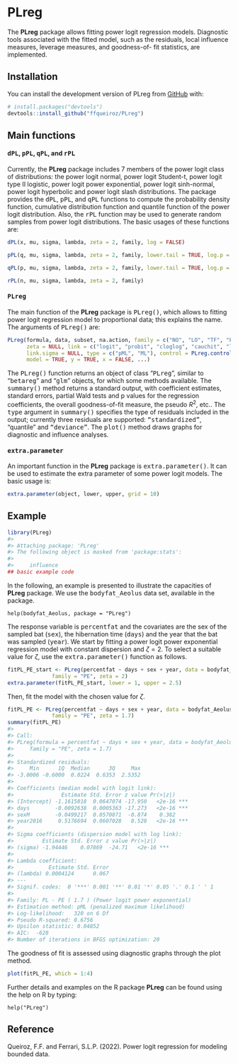 
<!-- README.md is generated from README.Rmd. Please edit that file -->

# PLreg

<!-- badges: start -->
<!-- badges: end -->

The **PLreg** package allows fitting power logit regression models.
Diagnostic tools associated with the fitted model, such as the
residuals, local influence measures, leverage measures, and goodness-of-
fit statistics, are implemented.

## Installation

You can install the development version of PLreg from
[GitHub](https://github.com/) with:

``` r
# install.packages("devtools")
devtools::install_github("ffqueiroz/PLreg")
```

## Main functions

#### <tt>dPL</tt>, <tt>pPL</tt>, <tt>qPL</tt>, and <tt>rPL</tt>

Currently, the **PLreg** package includes 7 members of the power logit
class of distributions: the power logit normal, power logit Student-t,
power logit type II logistic, power logit power exponential, power logit
sinh-normal, power logit hyperbolic and power logit slash distributions.
The package provides the <tt>dPL</tt>, <tt>pPL</tt>, and <tt>qPL</tt>
functions to compute the probability density function, cumulative
distribution function and quantile function of the power logit
distribution. Also, the <tt>rPL</tt> function may be used to generate
random samples from power logit distributions. The basic usages of these
functions are:

``` r
dPL(x, mu, sigma, lambda, zeta = 2, family, log = FALSE)

pPL(q, mu, sigma, lambda, zeta = 2, family, lower.tail = TRUE, log.p = FALSE)

qPL(p, mu, sigma, lambda, zeta = 2, family, lower.tail = TRUE, log.p = FALSE)

rPL(n, mu, sigma, lambda, zeta = 2, family)
```

#### <tt>PLreg</tt>

The main function of the **PLreg** package is <tt>PLreg()</tt>, which
allows to fitting power logit regression model to proportional data;
this explains the name. The arguments of <tt>PLreg()</tt> are:

``` r
PLreg(formula, data, subset, na.action, family = c("NO", "LO", "TF", "PE", "SN", "SLASH", "Hyp"), 
      zeta = NULL, link = c("logit", "probit", "cloglog", "cauchit", "log", "loglog"), 
      link.sigma = NULL, type = c("pML", "ML"), control = PLreg.control(...), 
      model = TRUE, y = TRUE, x = FALSE, ...)
```

The <tt>PLreg()</tt> function returns an object of class
“<tt>PLreg</tt>”, similar to “<tt>betareg</tt>” and “<tt>glm</tt>”
objects, for which some methods available. The <tt>summary()</tt> method
returns a standard output, with coefficient estimates, standard errors,
partial Wald tests and p values for the regression coefficients, the
overall goodness-of-fit measure, the pseudo *R*<sup>2</sup>, etc.. The
<tt>type</tt> argument in <tt>summary()</tt> specifies the type of
residuals included in the output; currently three residuals are
supported: <tt>“standardized”</tt>, </tt>“quantile”</tt> and
<tt>“deviance”</tt>. The <tt>plot()</tt> method draws graphs for
diagnostic and influence analyses.

#### <tt>extra.parameter</tt>

An important function in the **PLreg** package is
<tt>extra.parameter()</tt>. It can be used to estimate the extra
parameter of some power logit models. The basic usage is:

``` r
extra.parameter(object, lower, upper, grid = 10)
```

## Example

``` r
library(PLreg)
#> 
#> Attaching package: 'PLreg'
#> The following object is masked from 'package:stats':
#> 
#>     influence
## basic example code
```

In the following, an example is presented to illustrate the capacities
of **PLreg** package. We use the <tt>bodyfat\_Aeolus</tt> data set,
available in the package.

    help(bodyfat_Aeolus, package = "PLreg")

The response variable is <tt>percentfat</tt> and the covariates are the
sex of the sampled bat (<tt>sex</tt>), the hibernation time
(<tt>days</tt>) and the year that the bat was sampled (<tt>year</tt>).
We start by fitting a power logit power exponential regression model
with constant dispersion and *ζ* = 2. To select a suitable value for
*ζ*, use the <tt>extra.parameter()</tt> function as follows.

``` r
fitPL_PE_start <- PLreg(percentfat ~ days + sex + year, data = bodyfat_Aeolus,
              family = "PE", zeta = 2)
extra.parameter(fitPL_PE_start, lower = 1, upper = 2.5)
```

Then, fit the model with the chosen value for *ζ*.

``` r
fitPL_PE <- PLreg(percentfat ~ days + sex + year, data = bodyfat_Aeolus,
              family = "PE", zeta = 1.7)
summary(fitPL_PE)
#> 
#> Call:
#> PLreg(formula = percentfat ~ days + sex + year, data = bodyfat_Aeolus, 
#>     family = "PE", zeta = 1.7)
#> 
#> Standardized residuals:
#>     Min      1Q  Median      3Q     Max 
#> -3.0006 -0.6000  0.0224  0.6353  2.5352 
#> 
#> Coefficients (median model with logit link):
#>               Estimate Std. Error z value Pr(>|z|)    
#> (Intercept) -1.1615018  0.0647074 -17.950   <2e-16 ***
#> days        -0.0092638  0.0005363 -17.273   <2e-16 ***
#> sexM        -0.0499217  0.0570871  -0.874    0.382    
#> year2016     0.5176694  0.0607028   8.528   <2e-16 ***
#> 
#> Sigma coefficients (dispersion model with log link):
#>         Estimate Std. Error z value Pr(>|z|)    
#> (sigma) -1.94446    0.07869  -24.71   <2e-16 ***
#> 
#> Lambda coefficient:
#>           Estimate Std. Error
#> (lambda) 0.0004124      0.067
#> ---
#> Signif. codes:  0 '***' 0.001 '**' 0.01 '*' 0.05 '.' 0.1 ' ' 1 
#> 
#> Family: PL - PE ( 1.7 ) (Power logit power exponential)
#> Estimation method: pML (penalized maximum likelihood)
#> Log-likelihood:   320 on 6 Df
#> Pseudo R-squared: 0.6756
#> Upsilon statistic: 0.04852
#> AIC:  -628
#> Number of iterations in BFGS optimization: 20
```

The goodness of fit is assessed using diagnostic graphs through the plot
method.

``` r
plot(fitPL_PE, which = 1:4)
```

Further details and examples on the R package **PLreg** can be found
using the help on R by typing:

    help("PLreg")

## Reference

Queiroz, F.F. and Ferrari, S.L.P. (2022). Power logit regression for
modeling bounded data.
